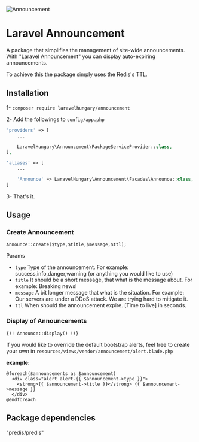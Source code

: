 ![Announcement](http://demo.hocza.com/github/laravel-announcement/laravel-announcement.png)
# Laravel Announcement

A package that simplifies the management of site-wide announcements. With "Laravel Announcement" you can display auto-expiring announcements.

To achieve this the package simply uses the Redis's TTL.

## Installation

1- `composer require laravelhungary/announcement`

2- Add the followings to `config/app.php`

```php
'providers' => [
    ...

    LaravelHungary\Announcement\PackageServiceProvider::class,
],

'aliases' => [
    ...

    'Announce' => LaravelHungary\Announcement\Facades\Announce::class,
]
```
3- That's it.

## Usage

### Create Announcement
`Announce::create($type,$title,$message,$ttl);`

Params
* `type` Type of the announcement. For example: success,info,danger,warning (or anything you would like to use)
* `title` It should be a short message, that what is the message about. For example: Breaking news!
* `message` A bit longer message that what is the situation. For example: Our servers are under a DDoS attack. We are trying hard to mitigate it.
* `ttl` When should the announcement expire. [Time to live] in seconds.

### Display of Announcements
`{!! Announce::display() !!}`

If you would like to override the default bootstrap alerts, feel free to create your own in `resources/views/vendor/announcement/alert.blade.php`

**example:**

```blade
@foreach($announcements as $announcement)
  <div class="alert alert-{{ $announcement->type }}">
    <strong>{{ $announcement->title }}</strong> {{ $announcement->message }}
  </div>
@endforeach
```

## Package dependencies

"predis/predis"

